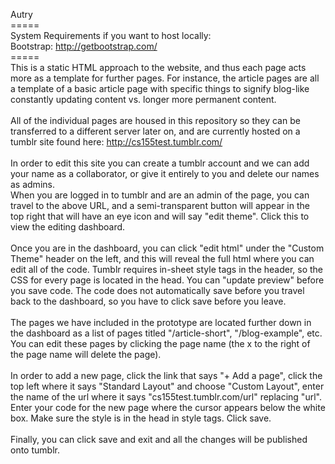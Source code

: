Autry <br>
===== <br>
System Requirements if you want to host locally: <br>
Bootstrap: http://getbootstrap.com/ <br>
===== <br>
This is a static HTML approach to the website, and thus each page acts more as a template for further pages. For instance, the article pages are all a template of a basic article page with specific things to signify blog-like constantly updating content vs. longer more permanent content. <br>
<br>
All of the individual pages are housed in this repository so they can be transferred to a different server later on, and are currently hosted on a tumblr site found here: http://cs155test.tumblr.com/<br>
<br>
In order to edit this site you can create a tumblr account and we can add your name as a collaborator, or give it entirely to you and delete our names as admins. 
<br>When you are logged in to tumblr and are an admin of the page, you can travel to the above URL, and a semi-transparent button will appear in the top right that will have an eye icon and will say "edit theme". Click this to view the editing dashboard. <br>
<br>
Once you are in the dashboard, you can click "edit html" under the "Custom Theme" header on the left, and this will reveal the full html where you can edit all of the code. Tumblr requires in-sheet style tags in the header, so the CSS for every page is located in the head. You can "update preview" before you save code. The code does not automatically save before you travel back to the dashboard, so you have to click save before you leave. <br>
<br>
The pages we have included in the prototype are located further down in the dashboard as a list of pages titled "/article-short", "/blog-example", etc. You can edit these pages by clicking the page name (the x to the right of the page name will delete the page). <br>
<br>In order to add a new page, click the link that says "+ Add a page", click the top left where it says "Standard Layout" and choose "Custom Layout", enter the name of the url where it says "cs155test.tumblr.com/url" replacing "url". Enter your code for the new page where the cursor appears below the white box. Make sure the style is in the head in style tags. Click save. 
<br>
<br>
Finally, you can click save and exit and all the changes will be published onto tumblr. <br>
<br>

